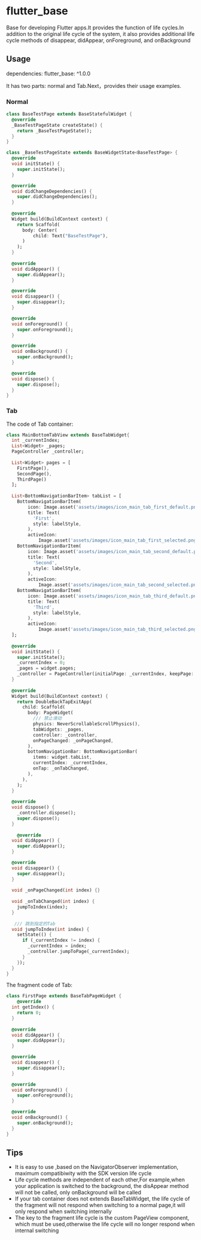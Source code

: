 # flutter_base
Base for developing Flutter apps.It provides the function of life cycles.In addition to the original life cycle of the system, it also provides additional life cycle methods of disappear, didAppear, onForeground, and onBackground

## Usage

dependencies: flutter_base: ^1.0.0

It has two parts:  normal and Tab.Next，provides their usage examples.

### Normal

```dart
class BaseTestPage extends BaseStatefulWidget {
  @override
  _BaseTestPageState createState() {
    return _BaseTestPageState();
  }
}

class _BaseTestPageState extends BaseWidgetState<BaseTestPage> {
  @override
  void initState() {
    super.initState();
  }

  @override
  void didChangeDependencies() {
    super.didChangeDependencies();
  }
  
  @override
  Widget build(BuildContext context) {
    return Scaffold(
      body: Center(
          child: Text("BaseTestPage"),
      )
    );
  }
  
  @override
  void didAppear() {
    super.didAppear();
  }

  @override
  void disappear() {
    super.disappear();
  }

  @override
  void onForeground() {
    super.onForeground();
  }

  @override
  void onBackground() {
    super.onBackground();
  }

  @override
  void dispose() {
    super.dispose();
  }
}
```



### Tab

The code of Tab container:

```dart
class MainBottomTabView extends BaseTabWidget{
  int _currentIndex;
  List<Widget> _pages;
  PageController _controller;
  
  List<Widget> pages = [
    FirstPage(),
    SecondPage(),
    ThirdPage()
  ];
  
  List<BottomNavigationBarItem> tabList = [
    BottomNavigationBarItem(
        icon: Image.asset('assets/images/icon_main_tab_first_default.png'),
        title: Text(
          'First',
          style: labelStyle,
        ),
        activeIcon:
            Image.asset('assets/images/icon_main_tab_first_selected.png')),
    BottomNavigationBarItem(
        icon: Image.asset('assets/images/icon_main_tab_second_default.png'),
        title: Text(
          'Second',
          style: labelStyle,
        ),
        activeIcon:
            Image.asset('assets/images/icon_main_tab_second_selected.png')),
    BottomNavigationBarItem(
        icon: Image.asset('assets/images/icon_main_tab_third_default.png'),
        title: Text(
          'Third',
          style: labelStyle,
        ),
        activeIcon:
            Image.asset('assets/images/icon_main_tab_third_selected.png')),
  ];
  
  @override
  void initState() {
    super.initState();
    _currentIndex = 0;
    _pages = widget.pages;
    _controller = PageController(initialPage: _currentIndex, keepPage: true);
  }
	
  @override
  Widget build(BuildContext context) {
    return DoubleBackTapExitApp(
      child: Scaffold(
        body: PageWidget( 
          /// 禁止滑动
          physics: NeverScrollableScrollPhysics(),
          tabWidgets: _pages,
          controller: _controller,
          onPageChanged: _onPageChanged,
        ),
        bottomNavigationBar: BottomNavigationBar(
          items: widget.tabList,
          currentIndex: _currentIndex,
          onTap: _onTabChanged,
        ),
      ),
    );
  }
    
  @override
  void dispose() {
    _controller.dispose();
    super.dispose();
  }
    
	@override
  void didAppear() {
    super.didAppear();
  }

  @override
  void disappear() {
    super.disappear();
  }
  
  void _onPageChanged(int index) {}
  
  void _onTabChanged(int index) {
    jumpToIndex(index);
  }
    
   /// 跳到指定的Tab
  void jumpToIndex(int index) {
    setState(() {
      if (_currentIndex != index) {
        _currentIndex = index;
        _controller.jumpToPage(_currentIndex);
      }
    });
  }
}
```

The fragment code of Tab:

```dart
class FirstPage extends BaseTabPageWidget {
	@override
  int getIndex() {
    return 0;
  }
  
  @override
  void didAppear() {
    super.didAppear();
  }

  @override
  void disappear() {
    super.disappear();
  }

  @override
  void onForeground() {
    super.onForeground();
  }

  @override
  void onBackground() {
    super.onBackground();
  }
}
```



## Tips

- It is easy to use ,based on the NavigatorObserver implementation, maximum compatibiwity with the SDK version life cycle
- Life cycle methods are independent of each other,For example,when your application is switched to the background, the disAppear method will not be called, only onBackground will be called
- If your tab container does not extends BaseTabWidget, the life cycle of the fragment will not respond when switching to a normal page,it will only respond when switching internally
- The key to the fragment life cycle is the custom PageView component, which must be used,otherwise the life cycle will no longer respond when internal switching


